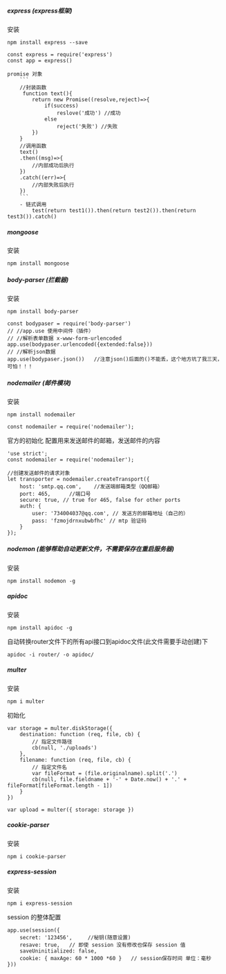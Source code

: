 ##### express (express框架)
安装
```
npm install express --save
```
```
const express = require('express')
const app = express()
```
    promise 对象
        ```
        //封装函数
         function text(){
            return new Promise((resolve,reject)=>{
                if(success)
                    reslove('成功') //成功
                else
                    reject('失败') //失败
            })
        }
        //调用函数
        text()
        .then((msg)=>{
            //内部成功后执行
        })
        .catch((err)=>{
            //内部失败后执行
        })
        ```
        - 链式调用
            test(return test1()).then(return test2()).then(return test3()).catch()
            
##### mongoose
安装
```
npm install mongoose
```

##### body-parser (拦截器)
安装
```
npm install body-parser
```
```
const bodypaser = require('body-parser')
// //app.use 使用中间件（插件）
// //解析表单数据 x-www-form-urlencoded
app.use(bodypaser.urlencoded({extended:false}))
// //解析json数据
app.use(bodypaser.json())   //注意json()后面的()不能丢，这个地方坑了我三天，可怕！！！
```

##### nodemailer (邮件模块)
安装
```
npm install nodemailer
```
```
const nodemailer = require('nodemailer');
```
官方的初始化
    配置用来发送邮件的邮箱，发送邮件的内容
```
'use strict';
const nodemailer = require('nodemailer');

//创建发送邮件的请求对象
let transporter = nodemailer.createTransport({
    host: 'smtp.qq.com',    //发送端邮箱类型（QQ邮箱）
    port: 465,      //端口号
    secure: true, // true for 465, false for other ports
    auth: {
        user: '734004037@qq.com', // 发送方的邮箱地址（自己的）
        pass: 'fzmojdrnxubwbfhc' // mtp 验证码
    }
});
```

##### nodemon (能够帮助自动更新文件，不需要保存在重启服务器)
安装
```
npm install nodemon -g
```

##### apidoc
安装
```
npm install apidoc -g
```
自动转换router文件下的所有api接口到apidoc文件(此文件需要手动创建)下
```
apidoc -i router/ -o apidoc/
```

##### multer
安装
```
npm i multer
```
初始化
```
var storage = multer.diskStorage({
    destination: function (req, file, cb) {
        // 指定文件路径
        cb(null, './uploads')
    },
    filename: function (req, file, cb) {
        // 指定文件名
        var fileFormat = (file.originalname).split('.')
        cb(null, file.fieldname + '-' + Date.now() + '.' + fileFormat[fileFormat.length - 1])
    }
})

var upload = multer({ storage: storage })
```

##### cookie-parser
安装
```
npm i cookie-parser
```

##### express-session
安装
```
npm i express-session
```
session 的整体配置
```
app.use(session({
    secret: '123456',     //秘钥(随意设置)
    resave: true,   // 即使 session 没有修改也保存 session 值
    saveUninitialized: false,
    cookie: { maxAge: 60 * 1000 *60 }   // session保存时间 单位：毫秒
}))
```